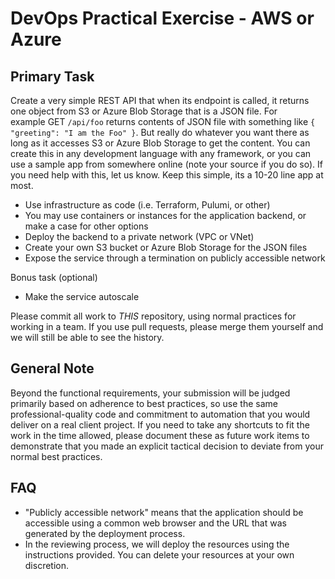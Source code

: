 # DevOps Practical Exercise - AWS or Azure

## Primary Task

Create a very simple REST API that when its endpoint is called, it returns one object from S3 or Azure Blob Storage that is a JSON file. For example GET `/api/foo` returns contents of JSON file with something like `{ "greeting": "I am the Foo" }`. But really do whatever you want there as long as it accesses S3 or Azure Blob Storage to get the content. You can create this in any development language with any framework, or you can use a sample app from somewhere online (note your source if you do so). If you need help with this, let us know. Keep this simple, its a 10-20 line app at most.

- Use infrastructure as code (i.e. Terraform, Pulumi, or other)
- You may use containers or instances for the application backend, or make a case for other options
- Deploy the backend to a private network (VPC or VNet)
- Create your own S3 bucket or Azure Blob Storage for the JSON files
- Expose the service through a termination on publicly accessible network

Bonus task (optional)

- Make the service autoscale

Please commit all work to _THIS_ repository, using normal practices for working in a team. If you use pull requests, please merge them yourself and we will still be able to see the history.

## General Note

Beyond the functional requirements, your submission will be judged primarily based on adherence to best practices, so use the same professional-quality code and commitment to automation that you would deliver on a real client project. If you need to take any shortcuts to fit the work in the time allowed, please document these as future work items to demonstrate that you made an explicit tactical decision to deviate from your normal best practices.

## FAQ

- "Publicly accessible network" means that the application should be accessible using a common web browser and the URL that was generated by the deployment process.
- In the reviewing process, we will deploy the resources using the instructions provided. You can delete your resources at your own discretion.
